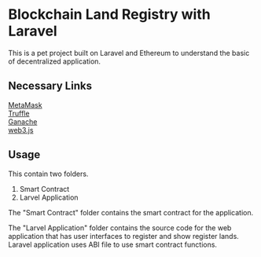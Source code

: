 # Blockchain Land Registry with Laravel

This is a pet project built on Laravel and Ethereum to understand the basic of decentralized application.


## Necessary Links
[MetaMask](https://metamask.io/)  
[Truffle](https://www.trufflesuite.com/)  
[Ganache](https://www.trufflesuite.com/ganache)  
[web3.js](https://web3js.readthedocs.io)

## Usage
This contain two folders.  
1. Smart Contract
2. Larvel Application

The "Smart Contract" folder contains the smart contract for the application.

The "Larvel Application" folder contains the source code for the web application that has user interfaces to register and show register lands. Laravel application uses ABI file to use smart contract functions.

